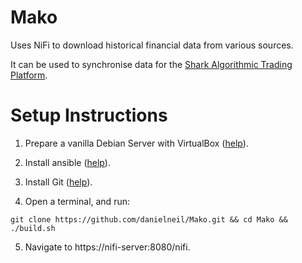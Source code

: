 # Mako

Uses NiFi to download historical financial data from various sources.

It can be used to synchronise data for the [Shark Algorithmic Trading Platform](https://github.com/danielneil/Shark).

# Setup Instructions

1. Prepare a vanilla Debian Server with VirtualBox ([help](https://linuxhint.com/install_debian10_virtualbox/)).

2. Install ansible ([help](https://linuxhint.com/install_ansible_debian10/)).

3. Install Git ([help](https://linuxhint.com/install_git_debian_10/)).

4. Open a terminal, and run:
```
git clone https://github.com/danielneil/Mako.git && cd Mako && ./build.sh
```
5. Navigate to https://nifi-server:8080/nifi. 
